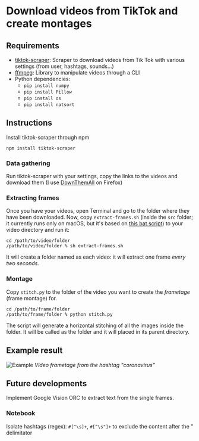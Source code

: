 # Download videos from TikTok and create montages
## Requirements
- [tiktok-scraper](https://www.npmjs.com/package/tiktok-scraper): Scraper to download videos from Tik Tok with various settings (from user, hashtags, sounds...)
- [ffmpeg](https://www.ffmpeg.org/download.html): Library to manipulate videos through a CLI
- Python dependencies:
  - `pip install numpy`
  - `pip install Pillow`
  - `pip install os`
  - `pip install natsort`

## Instructions
Install tiktok-scraper through npm

```
npm install tiktok-scraper
```

### Data gathering
Run tiktok-scraper with your settings, copy the links to the videos and download them (I use [DownThemAll](https://www.downthemall.net/) on Firefox)

### Extracting frames

Once you have your videos, open Terminal and go to the folder where they have been downloaded. Now, copy `extract-frames.sh` (inside the `src` folder; it currently runs only on macOS, but it's based on [this bat script](https://superuser.com/questions/1346297/extracting-frames-from-all-videos-in-a-directory-using-ffmpeg)) to your video directory and run it:

```
cd /path/to/video/folder
/path/to/video/folder % sh extract-frames.sh
```

It will create a folder named as each video: it will extract one frame *every two seconds*.

### Montage
Copy `stitch.py` to the folder of the video you want to create the *frametage* (frame montage) for.

```
cd /path/to/frame/folder
/path/to/frame/folder % python stitch.py
```
The script will generate a horizontal stitching of all the images inside the folder. It will be called as the folder and it will placed in its parent directory.

## Example result
![Example](images/example.png)
*Video frametage from the hashtag "coronavirus"*

## Future developments
Implement Google Vision ORC to extract text from the single frames.

### Notebook
Isolate hashtags (regex): `#[^\s]+`, `#[^\s"]+` to exclude the content after the " delimitator
